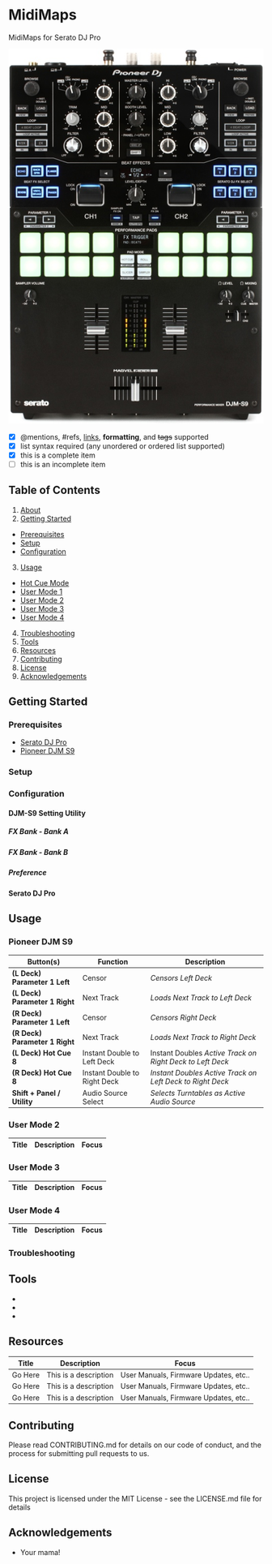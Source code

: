 # MidiMaps<a name="About"></a>
MidiMaps for Serato DJ Pro

![alt text](https://github.com/marscanbueno/MidiMaps/blob/master/Images/PioneerDJMS9-01.jpg "PioneerDJMS9-01")

- [x] @mentions, #refs, [links](), **formatting**, and <del>tags</del> supported
- [x] list syntax required (any unordered or ordered list supported)
- [x] this is a complete item
- [ ] this is an incomplete item

## Table of Contents

1. [About](#About)
2. [Getting Started](#GettingStarted)
  - [Prerequisites](#Prerequisites)
  - [Setup](#Setup)
  - [Configuration](#Configuration)
3. [Usage](#Usage)
  - [Hot Cue Mode](#HotCueMode)
  - [User Mode 1](#UserMode1)
  - [User Mode 2](#UserMode2)
  - [User Mode 3](#UserMode3)
  - [User Mode 4](#UserMode4)
4. [Troubleshooting](#Troubleshooting)
5. [Tools](#Tools)
6. [Resources](#Resources)
7. [Contributing](#Contributing)
8. [License](#License)
9. [Acknowledgements](#Acknowledgements)

## Getting Started<a name="GettingStarted"></a>
### Prerequisites<a name="Prerequisites"></a>

* [Serato DJ Pro](https://serato.com/dj/pro)
* [Pioneer DJM S9](https://www.pioneerdj.com/en-us/product/mixer/djm-s9/black/overview/)

### Setup<a name="Setup"></a>

### Configuration<a name="Configuration"></a>

#### DJM-S9 Setting Utility
##### FX Bank - Bank A
##### FX Bank - Bank B
##### Preference



#### Serato DJ Pro
#####
## Usage<a name="Usage"></a>



### Pioneer DJM S9<a name="HotCueMode"></a>

| Button(s) | Function | Description |
| ----- | ----------- | ----- |
| **(L Deck) Parameter 1 Left** | Censor | _Censors Left Deck_ |
| **(L Deck) Parameter 1 Right** | Next Track | _Loads Next Track to Left Deck_ |
| **(R Deck) Parameter 1 Left** | Censor | _Censors Right Deck_ |
| **(R Deck) Parameter 1 Right** | Next Track | _Loads Next Track to Right Deck_ |
| **(L Deck) Hot Cue 8** | Instant Double to Left Deck | Instant Doubles _Active Track on Right Deck to Left Deck_ |
| **(R Deck) Hot Cue 8** | Instant Double to Right Deck | _Instant Doubles Active Track on Left Deck to Right Deck_ |
| **Shift + Panel / Utility** | Audio Source Select | _Selects Turntables as Active Audio Source_ |

### User Mode 2<a name="UserMode2"></a>

| Title | Description | Focus |
| ----- | ----------- | ----- |

### User Mode 3<a name="UserMode3"></a>

| Title | Description | Focus |
| ----- | ----------- | ----- |

### User Mode 4<a name="UserMode4"></a>

| Title | Description | Focus |
| ----- | ----------- | ----- |

### Troubleshooting<a name="Troubleshooting"></a>

## Tools<a name="Tools"></a>

+
+
+

## Resources<a name="Resources"></a>

| Title | Description | Focus |
| ----- | ----------- | ----- |
| Go Here | This is a description | User Manuals, Firmware Updates, etc.. |
| Go Here | This is a description | User Manuals, Firmware Updates, etc.. |
| Go Here | This is a description | User Manuals, Firmware Updates, etc.. |

## Contributing

Please read CONTRIBUTING.md for details on our code of conduct, and the process for submitting pull requests to us.

## License

This project is licensed under the MIT License - see the LICENSE.md file for details

## Acknowledgements

+ Your mama!
